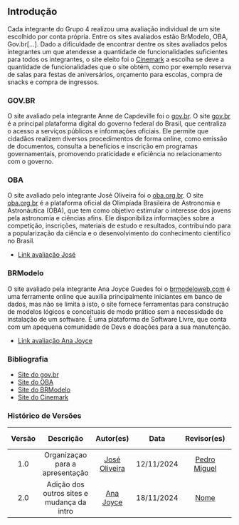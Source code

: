 ## Introdução 
Cada integrante do Grupo 4 realizou uma avaliação individual de um site escolhido por conta própria. Entre os sites avaliados estão BrModelo, OBA, Gov.br[...]. Dado a dificuldade de encontrar dentre os sites avaliados pelos integrantes um que atendesse a quantidade de funcionalidades suficientes para todos os integrantes, o site eleito foi o <a href="https://cinemark.com.br/">Cinemark</a> a escolha se deve a quantidade de funcionalidades que o site obtém, como por exemplo reserva de salas para festas de aniversários, orçamento para escolas, compra de snacks e compra de ingressos.

### GOV.BR
O site avaliado pela integrante Anne de Capdeville foi o <a href="https://www.gov.br/pt-br">gov.br</a>. O site <a href="https://www.gov.br/pt-br">gov.br</a> é a principal plataforma digital do governo federal do Brasil, que centraliza o acesso a serviços públicos e informações oficiais. Ele permite que cidadãos realizem diversos procedimentos de forma online, como emissão de documentos, consulta a benefícios e inscrição em programas governamentais, promovendo praticidade e eficiência no relacionamento com o governo.

### OBA
O site avaliado pelo integrante José Oliveira foi o <a href="https://www.oba.org.br/">oba.org.br</a>. O site <a href="https://www.oba.org.br/">oba.org.br</a> é a plataforma oficial da Olimpíada Brasileira de Astronomia e Astronáutica (OBA), que tem como objetivo estimular o interesse dos jovens pela astronomia e ciências afins. Ele disponibiliza informações sobre a competição, inscrições, materiais de estudo e resultados, contribuindo para a popularização da ciência e o desenvolvimento do conhecimento científico no Brasil.

- [Link avaliação José](https://docs.google.com/document/d/1Qr6aKGNXckI1gZOL08lBrYiuB5KQ3w3I8HheDWSizOk/edit?usp=sharing)


### BRModelo
O site avaliado pela integrante Ana Joyce Guedes foi o <a href="https://www.brmodeloweb.com/lang/pt-br/index.html">brmodeloweb.com</a> é uma ferramente online que auxilia principalmente iniciantes em banco de dados, mas não se limita a isto, o site fornece ferramentas para construção de modelos lógicos e conceituais de modo prático sem a necessidade de instalação de um software. É uma plataforma de Software Livre, que conta com um apequena comunidade de Devs e doações para a sua manutenção.

- [Link avaliação Ana Joyce](https://drive.google.com/file/d/1i5NyOKasckuRvVDB760HsmLS5cOOqS0Z/view?usp=sharing)


### Bibliografia
- [Site do gov.br](https://www.gov.br/pt-br)
- [Site do OBA](https://www.oba.org.br/)
- [Site do BRModelo](ttps://www.brmodeloweb.com/lang/pt-br/index.html)
- [Site do Cinemark](https://cinemark.com.br/)

### Histórico de Versões

| Versão |     Descrição      |                     Autor(es)                     |    Data    |                     Revisor(es)                     | Data de revisão |
| :----: | :----------------: | :-----------------------------------------------: | :--------: | :-------------------------------------------------: | :-------------: |
|  1.0   | Organizaçao para a apresentação | [José Oliveira](https://github.com/Jose1277) | 12/11/2024 | [Pedro Miguel](https://github.com/pedromadbr) |   12/11/2024   |
|  2.0   | Adição dos outros sites e mudança da intro | [Ana Joyce](https://github.com/anajoyceamorim) | 18/11/2024 | [Nome](https://github.com/nomedogithub) |   18/11/2024   |
